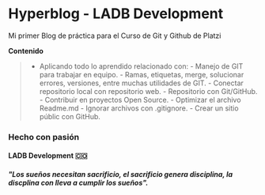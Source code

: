# Hyperblog - LADB Development
Mi primer Blog de práctica para el Curso de Git y Github de Platzi

**Contenido**
>	- Aplicando todo lo aprendido relacionado con:
	- Manejo de GIT para trabajar en equipo.
		- Ramas, etiquetas, merge, solucionar errores, versiones, entre muchas utilidades de GIT.
	- Conectar repositorio local con repositorio web.
	- Repositorio con Git/GitHub.
	- Contribuir en proyectos Open Source.
	- Optimizar el archivo Readme.md
	- Ignorar archivos con .gitignore.
	- Crear un sitio públic con GitHub.


### Hecho con pasión 
#### LADB Development 🇨🇴
##### "Los sueños necesitan sacrificio, el sacrificio genera disciplina, la discplina con lleva a cumplir los sueños".
